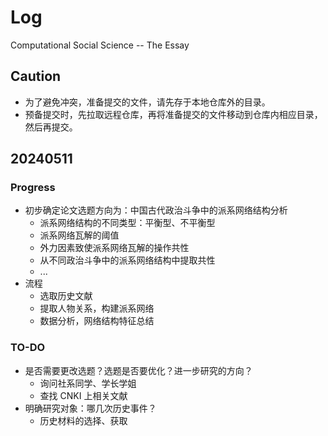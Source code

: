 # Log 

Computational Social Science -- The Essay

## Caution

- 为了避免冲突，准备提交的文件，请先存于本地仓库外的目录。
- 预备提交时，先拉取远程仓库，再将准备提交的文件移动到仓库内相应目录，然后再提交。

## 20240511

### Progress

- 初步确定论文选题方向为：中国古代政治斗争中的派系网络结构分析
  - 派系网络结构的不同类型：平衡型、不平衡型
  - 派系网络瓦解的阈值
  - 外力因素致使派系网络瓦解的操作共性
  - 从不同政治斗争中的派系网络结构中提取共性
  - ...
- 流程
  - 选取历史文献
  - 提取人物关系，构建派系网络
  - 数据分析，网络结构特征总结

### TO-DO

- 是否需要更改选题？选题是否要优化？进一步研究的方向？
  - 询问社系同学、学长学姐
  - 查找 CNKI 上相关文献
- 明确研究对象：哪几次历史事件？
  - 历史材料的选择、获取
